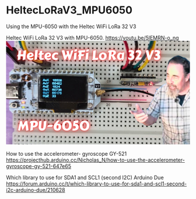 # HeltecLoRaV3_MPU6050
Using the MPU-6050 with the Heltec WiFi LoRa 32 V3

Heltec WiFi LoRa 32 V3 with MPU-6050. https://youtu.be/5lEMRN-o_ng
![](https://github.com/ShotokuTech/HeltecLoRaV3_MPU6050/blob/main/Heltec%20WiFi%20LoRa%2032%20V3.png)

How to use the accelerometer- gyroscope GY-521
https://projecthub.arduino.cc/Nicholas_N/how-to-use-the-accelerometer-gyroscope-gy-521-647e65

Which library to use for SDA1 and SCL1 (second I2C) Arduino Due
https://forum.arduino.cc/t/which-library-to-use-for-sda1-and-scl1-second-i2c-arduino-due/210628
